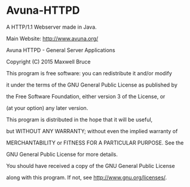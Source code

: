 # Avuna-HTTPD
A HTTP/1.1 Webserver made in Java.

Main Website: http://www.avuna.org/

Avuna HTTPD - General Server Applications

Copyright (C) 2015 Maxwell Bruce

This program is free software: you can redistribute it and/or modify

it under the terms of the GNU General Public License as published by

the Free Software Foundation, either version 3 of the License, or

(at your option) any later version.

This program is distributed in the hope that it will be useful,

but WITHOUT ANY WARRANTY; without even the implied warranty of

MERCHANTABILITY or FITNESS FOR A PARTICULAR PURPOSE. See the

GNU General Public License for more details.

You should have received a copy of the GNU General Public License

along with this program. If not, see <http://www.gnu.org/licenses/>.
